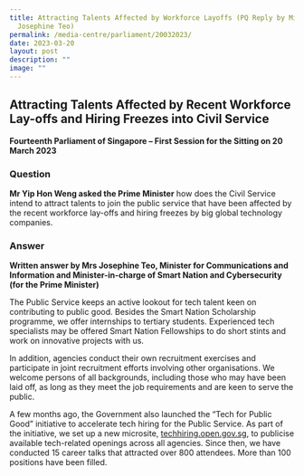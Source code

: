```yaml
---
title: Attracting Talents Affected by Workforce Layoffs (PQ Reply by Minister
  Josephine Teo)
permalink: /media-centre/parliament/20032023/
date: 2023-03-20
layout: post
description: ""
image: ""
---
```

## Attracting Talents Affected by Recent Workforce Lay-offs and Hiring Freezes into Civil Service

**Fourteenth Parliament of Singapore – First Session for the Sitting on 20 March 2023**

### Question

**Mr Yip Hon Weng asked the Prime Minister** how does the Civil Service intend to attract talents to join the public service that have been affected by the recent workforce lay-offs and hiring freezes by big global technology companies.

### Answer

**Written answer by Mrs Josephine Teo, Minister for Communications and Information and Minister-in-charge of Smart Nation and Cybersecurity (for the Prime Minister)**

The Public Service keeps an active lookout for tech talent keen on contributing to public good. Besides the Smart Nation Scholarship programme, we offer internships to tertiary students. Experienced tech specialists may be offered Smart Nation Fellowships to do short stints and work on innovative projects with us.

In addition, agencies conduct their own recruitment exercises and participate in joint recruitment efforts involving other organisations. We welcome persons of all backgrounds, including those who may have been laid off, as long as they meet the job requirements and are keen to serve the public.

A few months ago, the Government also launched the “Tech for Public Good” initiative to accelerate tech hiring for the Public Service. As part of the initiative, we set up a new microsite, <a href="https://techhiring.open.gov.sg">techhiring.open.gov.sg</a>, to publicise available tech-related openings across all agencies. Since then, we have conducted 15 career talks that attracted over 800 attendees. More than 100 positions have been filled.